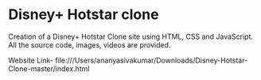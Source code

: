 # Disney+ Hotstar clone
Creation of a Disney+ Hotstar Clone site using HTML, CSS and JavaScript.  All the source code, images, videos are provided. 

Website Link- file:///Users/ananyasivakumar/Downloads/Disney-Hotstar-Clone-master/index.html
